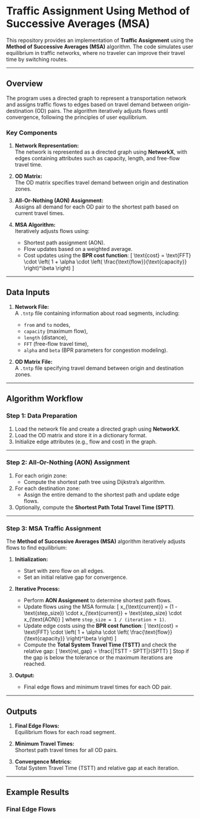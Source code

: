 # Traffic Assignment Using Method of Successive Averages (MSA)

This repository provides an implementation of **Traffic Assignment** using the **Method of Successive Averages (MSA)** algorithm. The code simulates user equilibrium in traffic networks, where no traveler can improve their travel time by switching routes.

---

## Overview

The program uses a directed graph to represent a transportation network and assigns traffic flows to edges based on travel demand between origin-destination (OD) pairs. The algorithm iteratively adjusts flows until convergence, following the principles of user equilibrium.

### Key Components
1. **Network Representation:**  
   The network is represented as a directed graph using **NetworkX**, with edges containing attributes such as capacity, length, and free-flow travel time.

2. **OD Matrix:**  
   The OD matrix specifies travel demand between origin and destination zones.

3. **All-Or-Nothing (AON) Assignment:**  
   Assigns all demand for each OD pair to the shortest path based on current travel times.

4. **MSA Algorithm:**  
   Iteratively adjusts flows using:
   - Shortest path assignment (AON).
   - Flow updates based on a weighted average.
   - Cost updates using the **BPR cost function**:
     \[
     \text{cost} = \text{FFT} \cdot \left( 1 + \alpha \cdot \left( \frac{\text{flow}}{\text{capacity}} \right)^\beta \right)
     \]

---

## Data Inputs

1. **Network File:**  
   A `.tntp` file containing information about road segments, including:
   - `from` and `to` nodes,
   - `capacity` (maximum flow),
   - `length` (distance),
   - `FFT` (free-flow travel time),
   - `alpha` and `beta` (BPR parameters for congestion modeling).

2. **OD Matrix File:**  
   A `.tntp` file specifying travel demand between origin and destination zones.

---

## Algorithm Workflow

### **Step 1: Data Preparation**
1. Load the network file and create a directed graph using **NetworkX**.
2. Load the OD matrix and store it in a dictionary format.
3. Initialize edge attributes (e.g., flow and cost) in the graph.

---

### **Step 2: All-Or-Nothing (AON) Assignment**
1. For each origin zone:
   - Compute the shortest path tree using Dijkstra’s algorithm.
2. For each destination zone:
   - Assign the entire demand to the shortest path and update edge flows.
3. Optionally, compute the **Shortest Path Total Travel Time (SPTT)**.

---

### **Step 3: MSA Traffic Assignment**
The **Method of Successive Averages (MSA)** algorithm iteratively adjusts flows to find equilibrium:

1. **Initialization:**
   - Start with zero flow on all edges.
   - Set an initial relative gap for convergence.

2. **Iterative Process:**
   - Perform **AON Assignment** to determine shortest path flows.
   - Update flows using the MSA formula:
     \[
     x_{\text{current}} = (1 - \text{step\_size}) \cdot x_{\text{current}} + \text{step\_size} \cdot x_{\text{AON}}
     \]
     where `step_size = 1 / (iteration + 1)`.
   - Update edge costs using the **BPR cost function**:
     \[
     \text{cost} = \text{FFT} \cdot \left( 1 + \alpha \cdot \left( \frac{\text{flow}}{\text{capacity}} \right)^\beta \right)
     \]
   - Compute the **Total System Travel Time (TSTT)** and check the relative gap:
     \[
     \text{rel\_gap} = \frac{|TSTT - SPTT|}{SPTT}
     \]
     Stop if the gap is below the tolerance or the maximum iterations are reached.

3. **Output:**
   - Final edge flows and minimum travel times for each OD pair.

---

## Outputs

1. **Final Edge Flows:**  
   Equilibrium flows for each road segment.

2. **Minimum Travel Times:**  
   Shortest path travel times for all OD pairs.

3. **Convergence Metrics:**  
   Total System Travel Time (TSTT) and relative gap at each iteration.

---

## Example Results

### **Final Edge Flows**
